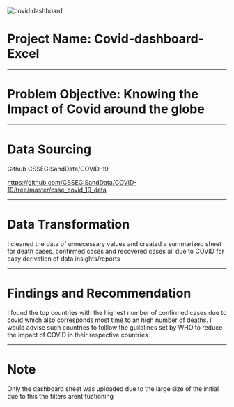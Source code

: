 ![covid dashboard](https://user-images.githubusercontent.com/92920156/177654862-8c0f072e-7d77-40c6-93d1-1fb5a1580cc0.jpg)

# Project Name:   Covid-dashboard-Excel


---
# Problem Objective:  Knowing the Impact of Covid around the globe 



---
# Data Sourcing
Github
CSSEGISandData/COVID-19

https://github.com/CSSEGISandData/COVID-19/tree/master/csse_covid_19_data





---
# Data Transformation
I cleaned the data of unnecessary values and created a summarized sheet for death cases, confirmed cases and recovered cases all due to COVID for easy derivation of data insights/reports



---
# Findings and Recommendation
I found the top countries with the highest number of confirmed cases due to covid which also corresponds most time to an high number of deaths.
I would advise such countries to folllow the guildlines set by WHO to reduce the impact of COVID in their respective countries


---
# Note
Only the dashboard sheet was uploaded due to the large size of the initial due to this the filters arent fuctioning
